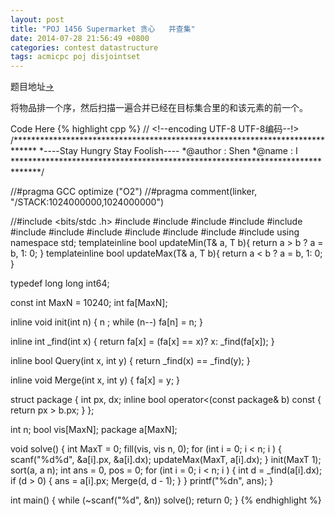 ```yaml
---
layout: post
title: "POJ 1456 Supermarket 贪心   并查集"
date: 2014-07-28 21:56:49 +0800
categories: contest datastructure
tags: acmicpc poj disjointset
---
```

题目地址<a title="POJ 1456" href="http://poj.org/problem?id=1456" target="_blank">-></a>

将物品排一个序，然后扫描一遍合并已经在目标集合里的和该元素的前一个。


Code Here
{% highlight cpp %}
// <!--encoding UTF-8 UTF-8编码--!>
/*****************************************************************************
*----Stay Hungry Stay Foolish----
*@author    :   Shen
*@name      :   I
******************************************************************************/

//#pragma GCC optimize ("O2")
//#pragma comment(linker, "/STACK:1024000000,1024000000")

//#include <bits/stdc  .h>
#include <map>
#include <list>
#include <queue>
#include <stack>
#include <cmath>
#include <vector>
#include <string>
#include <cstdio>
#include <cstring>
#include <cstdlib>
#include <iostream>
#include <algorithm>
using namespace std;
template<class T>inline bool updateMin(T& a, T b){ return a > b ? a = b, 1: 0; }
template<class T>inline bool updateMax(T& a, T b){ return a < b ? a = b, 1: 0; }

typedef long long int64;

const int MaxN = 10240;
int fa[MaxN];

inline void init(int n) { n  ; while (n--) fa[n] = n; }

inline int _find(int x) { return fa[x] = (fa[x] == x)? x: _find(fa[x]); }

inline bool Query(int x, int y) { return _find(x) == _find(y); }

inline void Merge(int x, int y) { fa[x] = y; }

struct package
{
    int px, dx;
    inline bool operator<(const package& b) const { return px > b.px; }
};

int n; bool vis[MaxN];
package a[MaxN];

void solve()
{
    int MaxT = 0;
    fill(vis, vis   n, 0);
    for (int i = 0; i < n; i  )
    {
        scanf("%d%d", &a[i].px, &a[i].dx);
        updateMax(MaxT, a[i].dx);
    }
    init(MaxT   1);
    sort(a, a   n);
    int ans = 0, pos = 0;
    for (int i = 0; i < n; i  )
    {
        int d = _find(a[i].dx);
        if (d > 0) { ans  = a[i].px; Merge(d, d - 1); }
    }
    printf("%dn", ans);
}

int main()
{
    while (~scanf("%d", &n)) solve();
    return 0;
}
{% endhighlight %}
